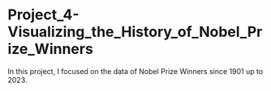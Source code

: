 # Project_4-Visualizing_the_History_of_Nobel_Prize_Winners
In this project, I focused on the data of Nobel Prize Winners since 1901 up to 2023.
